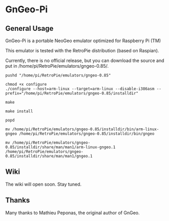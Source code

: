 GnGeo-Pi
==============

General Usage
-------------

GnGeo-Pi is a portable NeoGeo emulator optimized for Raspberry Pi (TM)

This emulator is tested with the RetroPie distribution (based on Raspian).

Currently, there is no official release, but you can download the source and put in /home/pi/RetroPie/emulators/gngeo-0.85/.


```shell
pushd "/home/pi/RetroPie/emulators/gngeo-0.85"

chmod +x configure
./configure --host=arm-linux --target=arm-linux --disable-i386asm --prefix="/home/pi/RetroPie/emulators/gngeo-0.85/installdir"

make

make install

popd

mv /home/pi/RetroPie/emulators/gngeo-0.85/installdir/bin/arm-linux-gngeo /home/pi/RetroPie/emulators/gngeo-0.85/installdir/bin/gngeo

mv /home/pi/RetroPie/emulators/gngeo-0.85/installdir/share/man/man1/arm-linux-gngeo.1 /home/pi/RetroPie/emulators/gngeo-0.85/installdir/share/man/man1/gngeo.1
```

Wiki
----

The wiki will open soon. Stay tuned.

Thanks
------

Many thanks to Mathieu Peponas, the original author of GnGeo.
